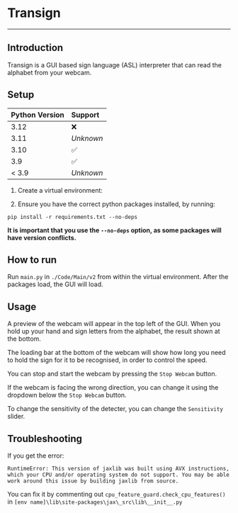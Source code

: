 # Transign

***

## Introduction

Transign is a GUI based sign language (ASL) interpreter that can read the alphabet from your webcam.

## Setup

| Python Version | Support   |
|:---------------|:----------|
| 3.12           | ❌         |
| 3.11           | *Unknown* |
| 3.10           | ✅         |
| 3.9            | ✅         |
| < 3.9          | *Unknown* |

1. Create a virtual environment:

2. Ensure you have the correct python packages installed, by running: <br>

``` commandline
pip install -r requirements.txt --no-deps
``` 

**It is important that you use the ```--no-deps``` option, as some packages will have version conflicts.**

## How to run

Run ```main.py``` in ```./Code/Main/v2``` from within the virtual environment. After the packages load, the GUI will
load.

## Usage

A preview of the webcam will appear in the top left of the GUI. When you hold up your hand and sign letters from the
alphabet, the result shown at the bottom.

The loading bar at the bottom of the webcam will show how long you need to hold the sign for it to be recognised, in
order to control the speed.

You can stop and start the webcam by pressing the ```Stop Webcam``` button.

If the webcam is facing the wrong direction, you can change it using the dropdown below the ```Stop Webcam``` button.

To change the sensitivity of the detecter, you can change the ```Sensitivity``` slider.

## Troubleshooting

If you get the error:
```
RuntimeError: This version of jaxlib was built using AVX instructions, which your CPU and/or operating system do not support. You may be able work around this issue by building jaxlib from source.
```
You can fix it by commenting out ```cpu_feature_guard.check_cpu_features()``` in ```[env name]\lib\site-packages\jax\_src\lib\__init__.py```